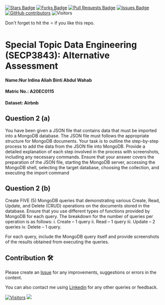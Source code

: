 <a href="https://github.com/drshahizan/SECP3843/stargazers"><img src="https://img.shields.io/github/stars/drshahizan/SECP3843" alt="Stars Badge"/></a>
<a href="https://github.com/drshahizan/SECP3843/network/members"><img src="https://img.shields.io/github/forks/drshahizan/SECP3843" alt="Forks Badge"/></a>
<a href="https://github.com/drshahizan/SECP3843/pulls"><img src="https://img.shields.io/github/issues-pr/drshahizan/SECP3843" alt="Pull Requests Badge"/></a>
<a href="https://github.com/drshahizan/SECP3843/issues"><img src="https://img.shields.io/github/issues/drshahizan/SECP3843" alt="Issues Badge"/></a>
<a href="https://github.com/drshahizan/SECP3843/graphs/contributors"><img alt="GitHub contributors" src="https://img.shields.io/github/contributors/drshahizan/SECP3843?color=2b9348"></a>
![Visitors](https://api.visitorbadge.io/api/visitors?path=https%3A%2F%2Fgithub.com%2Fdrshahizan%2FSECP3843&labelColor=%23d9e3f0&countColor=%23697689&style=flat)

Don't forget to hit the :star: if you like this repo.

# Special Topic Data Engineering (SECP3843): Alternative Assessment

#### Name:Nur Irdina Aliah Binti Abdul Wahab
#### Matric No.: A20EC0115
#### Dataset: Airbnb

## Question 2 (a)
You have been given a JSON file that contains data that must be imported into a MongoDB 
database. The JSON file must follows the appropriate structure for MongoDB documents. 
Your task is to outline the step-by-step process to add the data from the JSON file into 
MongoDB. Provide a detailed explanation of each step involved in the process with 
screenshots, including any necessary commands. Ensure that your answer covers the 
preparation of the JSON file, starting the MongoDB server, accessing the MongoDB shell, 
selecting the target database, choosing the collection, and executing the import command


## Question 2 (b)
Create FIVE (5) MongoDB queries that demonstrating various Create, Read, Update, and 
Delete (CRUD) operations on the documents stored in the database. Ensure that you use 
different types of functions provided by MongoDB for each query. The breakdown for the 
number of queries per operation is as follows: 
i. 
Create – 1 query 
ii. 
Read – 1 query 
iii. 
Update – 2 queries 
iv. 
Delete – 1 query. 

For each query, include the MongoDB query itself and provide screenshots of the results 
obtained from executing the queries.


## Contribution 🛠️
Please create an [Issue](https://github.com/drshahizan/special-topic-data-engineering/issues) for any improvements, suggestions or errors in the content.

You can also contact me using [Linkedin](https://www.linkedin.com/in/drshahizan/) for any other queries or feedback.

[![Visitors](https://api.visitorbadge.io/api/visitors?path=https%3A%2F%2Fgithub.com%2Fdrshahizan&labelColor=%23697689&countColor=%23555555&style=plastic)](https://visitorbadge.io/status?path=https%3A%2F%2Fgithub.com%2Fdrshahizan)
![](https://hit.yhype.me/github/profile?user_id=81284918)



